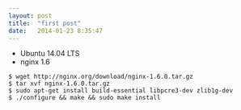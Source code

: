 ```yaml
---
layout: post
title:  "first post"
date:   2014-01-23 8:35:47
---
```


- Ubuntu 14.04 LTS
- nginx 1.6

```
$ wget http://nginx.org/download/nginx-1.6.0.tar.gz
$ tar xvf nginx-1.6.0.tar.gz
$ sudo apt-get install build-essential libpcre3-dev zlib1g-dev
$ ./configure && make && sudo make install
```

